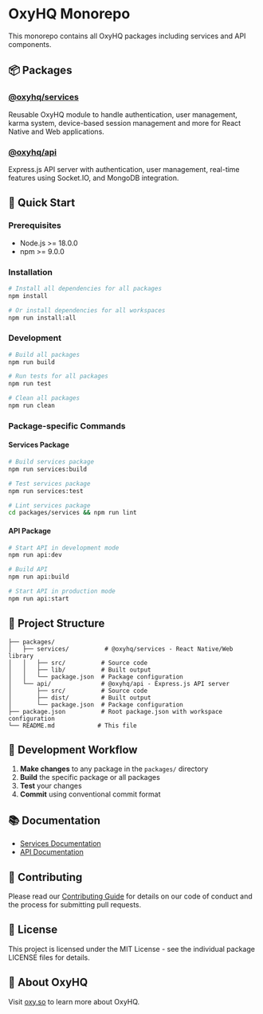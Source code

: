 # OxyHQ Monorepo

This monorepo contains all OxyHQ packages including services and API components.

## 📦 Packages

### [@oxyhq/services](./packages/services)
Reusable OxyHQ module to handle authentication, user management, karma system, device-based session management and more for React Native and Web applications.

### [@oxyhq/api](./packages/api)
Express.js API server with authentication, user management, real-time features using Socket.IO, and MongoDB integration.

## 🚀 Quick Start

### Prerequisites
- Node.js >= 18.0.0
- npm >= 9.0.0

### Installation

```bash
# Install all dependencies for all packages
npm install

# Or install dependencies for all workspaces
npm run install:all
```

### Development

```bash
# Build all packages
npm run build

# Run tests for all packages
npm run test

# Clean all packages
npm run clean
```

### Package-specific Commands

#### Services Package
```bash
# Build services package
npm run services:build

# Test services package
npm run services:test

# Lint services package
cd packages/services && npm run lint
```

#### API Package
```bash
# Start API in development mode
npm run api:dev

# Build API
npm run api:build

# Start API in production mode
npm run api:start
```

## 📁 Project Structure

```
├── packages/
│   ├── services/          # @oxyhq/services - React Native/Web library
│   │   ├── src/          # Source code
│   │   ├── lib/          # Built output
│   │   └── package.json  # Package configuration
│   └── api/              # @oxyhq/api - Express.js API server
│       ├── src/          # Source code
│       ├── dist/         # Built output
│       └── package.json  # Package configuration
├── package.json          # Root package.json with workspace configuration
└── README.md            # This file
```

## 🔧 Development Workflow

1. **Make changes** to any package in the `packages/` directory
2. **Build** the specific package or all packages
3. **Test** your changes
4. **Commit** using conventional commit format

## 📚 Documentation

- [Services Documentation](./packages/services/README.md)
- [API Documentation](./packages/api/README.md)

## 🤝 Contributing

Please read our [Contributing Guide](./packages/services/CONTRIBUTING.md) for details on our code of conduct and the process for submitting pull requests.

## 📄 License

This project is licensed under the MIT License - see the individual package LICENSE files for details.

## 🏢 About OxyHQ

Visit [oxy.so](https://oxy.so) to learn more about OxyHQ.

